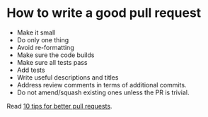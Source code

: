 # How to write a good pull request

- Make it small
- Do only one thing
- Avoid re-formatting
- Make sure the code builds
- Make sure all tests pass
- Add tests
- Write useful descriptions and titles
- Address review comments in terms of additional commits.
- Do not amend/squash existing ones unless the PR is trivial.

Read [10 tips for better pull requests](http://blog.ploeh.dk/2015/01/15/10-tips-for-better-pull-requests/).
